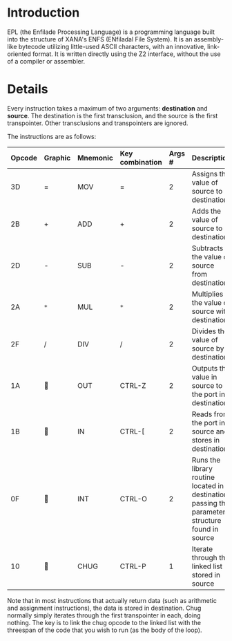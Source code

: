 # Introduction #

EPL (the Enfilade Processing Language) is a programming language built into the structure of XANA's ENFS (ENfiladal File System). It is an assembly-like bytecode utilizing little-used ASCII characters, with an innovative, link-oriented format. It is written directly using the Z2 interface, without the use of a compiler or assembler.


# Details #

Every instruction takes a maximum of two arguments: **destination** and **source**. The destination is the first transclusion, and the source is the first transpointer. Other transclusions and transpointers are ignored.

The instructions are as follows:

|Opcode|Graphic|Mnemonic|Key combination|Args #|Description|
|:-----|:------|:-------|:--------------|:-----|:----------|
|3D    |=      |MOV     |=              |2     |Assigns the value of source to destination|
|2B    |+      |ADD     |+              |2     |Adds the value of source to destination|
|2D    |-      |SUB     |-              |2     |Subtracts the value of source from destination|
|2A    |`*`      |MUL     |`*`              |2     |Multiplies the value of source with destination|
|2F    |/      |DIV     |/              |2     |Divides the value of source by destination|
|1A    | |OUT     |CTRL-Z         |2     |Outputs the value in source to the port in destination|
|1B    | |IN      |CTRL-[         |2     |Reads from the port in source and stores in destination|
|0F    | |INT     |CTRL-O         |2     |Runs the library routine located in destination, passing the parameter structure found in source|
|10    | |CHUG    |CTRL-P         |1     |Iterate through the linked list stored in source|

Note that in most instructions that actually return data (such as arithmetic and assignment instructions), the data is stored in destination. Chug normally simply iterates through the first transpointer in each, doing nothing. The key is to link the chug opcode to the linked list with the threespan of the code that you wish to run (as the body of the loop).

